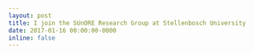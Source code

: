 ```yaml
---
layout: post
title: I join the SUnORE Research Group at Stellenbosch University
date: 2017-01-16 00:00:00-0000
inline: false
---
```



